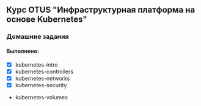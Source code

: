 
## Курс OTUS "Инфраструктурная платформа на основе Kubernetes"
### Домашние задания
#### Выполнено:
- [x] kubernetes-intro
- [x] kubernetes-controllers
- [x] kubernetes-networks
- [x] kubernetes-security
- kubernetes-volumes